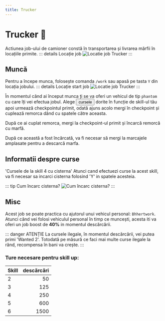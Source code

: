 ```yaml
---
title: Trucker
---
```


# Trucker 🚚 
Actiunea job-ului de camioner constă în transportarea și livrarea mărfii în locațiile primite.
::: details Locație job
![Locatie job Trucker](https://i.imgur.com/3UCMpRo.png "Locație job Trucker")
:::

## Muncă
Pentru a începe munca, folosește comanda `/work` sau apasă pe tasta `Y` din locația jobului.
::: details Locație start job
![Locatie job Trucker](https://i.imgur.com/onGNa3T.png "Locație job Trucker")
:::

În momentul când ai început munca ți se va oferi un vehicul de tip `phantom` cu care îți vei efectua jobul. Alege <button class="btn btn-success" onclick=" window.open('https://imgur.com/aqeGOYh.png','_blank')"> cursele </button>
dorite în funcție de skill-ul tău apoi urmează checkpointul primit, odată ajuns acolo mergi în checkpoint și cuplează remorca dând cu spatele către aceasta.

După ce ai cuplat remorca, mergi la checkpoint-ul primit și încarcă remorcă cu marfă.

După ce această a fost încărcată, va fi necesar să mergi la marcajele amplasate pentru a descarcă marfa.
## Informatii despre curse
'Cursele de la skill 4 cu cisterna'
Atunci cand efectuezi curse la acest skill, va fi necesar sa incarci cisterna folosind 'Y' in spatele acesteia.

::: tip Cum încarc cisterna?
![Cum încarc cisterna?](https://i.imgur.com/qBCJwxR.gif "Cum încarc cisterna?")
:::

## Misc
Acest job se poate practica cu ajutorul unui vehicul personal: `Bhhertwork`.
Atunci când vei folosi vehiculul personal în timp ce muncești, acesta iti va oferi un job boost de **40%** in momentul descărcării.


::: danger ATENȚIE
La cursele ilegale, în momentul descărcării, vei putea primi 'Wanted 2'. 
Totodată pe măsură ce faci mai multe curse ilegale la rând, recompensa în bani va crește.
:::

### Ture necesare pentru skill up:

| Skill         |  descărcări  |
| ------------- | ----: |
| 2             | 50|
| 3             | 125|
| 4             | 250|
| 5             | 600|
| 6             | 1500|


